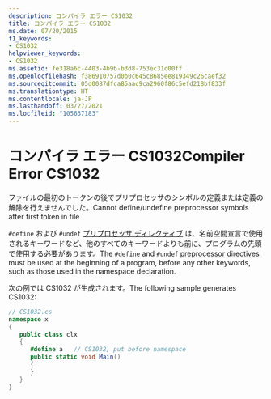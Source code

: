 ```yaml
---
description: コンパイラ エラー CS1032
title: コンパイラ エラー CS1032
ms.date: 07/20/2015
f1_keywords:
- CS1032
helpviewer_keywords:
- CS1032
ms.assetid: fe318a6c-4403-4b9b-b3d8-753ec31c00ff
ms.openlocfilehash: f386910757d0b0c645c8685ee819349c26caef32
ms.sourcegitcommit: 05d0087dfca85aac9ca2960f86c5efd218bf833f
ms.translationtype: HT
ms.contentlocale: ja-JP
ms.lasthandoff: 03/27/2021
ms.locfileid: "105637183"
---
```

# <a name="compiler-error-cs1032"></a><span data-ttu-id="7a906-103">コンパイラ エラー CS1032</span><span class="sxs-lookup"><span data-stu-id="7a906-103">Compiler Error CS1032</span></span>

<span data-ttu-id="7a906-104">ファイルの最初のトークンの後でプリプロセッサのシンボルの定義または定義の解除を行えませんでした。</span><span class="sxs-lookup"><span data-stu-id="7a906-104">Cannot define/undefine preprocessor symbols after first token in file</span></span>  
  
 <span data-ttu-id="7a906-105">`#define` および `#undef` [プリプロセッサ ディレクティブ](../language-reference/preprocessor-directives.md#defining-symbols) は、名前空間宣言で使用されるキーワードなど、他のすべてのキーワードよりも前に、プログラムの先頭で使用する必要があります。</span><span class="sxs-lookup"><span data-stu-id="7a906-105">The `#define` and `#undef` [preprocessor directives](../language-reference/preprocessor-directives.md#defining-symbols) must be used at the beginning of a program, before any other keywords, such as those used in the namespace declaration.</span></span>  
  
 <span data-ttu-id="7a906-106">次の例では CS1032 が生成されます。</span><span class="sxs-lookup"><span data-stu-id="7a906-106">The following sample generates CS1032:</span></span>  
  
```csharp  
// CS1032.cs  
namespace x  
{  
   public class clx  
   {  
      #define a   // CS1032, put before namespace  
      public static void Main()  
      {  
      }  
   }  
}  
```
